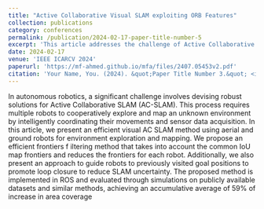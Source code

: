 ```yaml
---
title: "Active Collaborative Visual SLAM exploiting ORB Features"
collection: publications
category: conferences
permalink: /publication/2024-02-17-paper-title-number-5
excerpt: 'This article addresses the challenge of Active Collaborative SLAM (AC-SLAM) in autonomous robotics, where multiple robots cooperatively explore and map unknown environments. It introduces an efficient visual AC-SLAM method using aerial and ground robots. The approach features a novel frontier filtering technique based on IoU map frontiers to optimize exploration and a strategy for guiding robots to revisited goal positions, enhancing loop closure and reducing SLAM uncertainty. Implemented in ROS, the method is validated through simulations on public datasets, achieving an average 59% improvement in area coverage compared to similar approaches.'
date: 2024-02-17
venue: 'IEEE ICARCV 2024'
paperurl: 'https://mf-ahmed.github.io/mfa/files/2407.05453v2.pdf'
citation: 'Your Name, You. (2024). &quot;Paper Title Number 3.&quot; <i>GitHub Journal of Bugs</i>. 1(3).'
---
```


In autonomous robotics, a significant challenge
 involves devising robust solutions for Active Collaborative
 SLAM (AC-SLAM). This process requires multiple robots to
 cooperatively explore and map an unknown environment by
 intelligently coordinating their movements and sensor data
 acquisition. In this article, we present an efficient visual AC
SLAM method using aerial and ground robots for environment
 exploration and mapping. We propose an efficient frontiers
 f
 iltering method that takes into account the common IoU map
 frontiers and reduces the frontiers for each robot. Additionally,
 we also present an approach to guide robots to previously
 visited goal positions to promote loop closure to reduce SLAM
 uncertainty. The proposed method is implemented in ROS and
 evaluated through simulations on publicly available datasets
 and similar methods, achieving an accumulative average of 59%
 of increase in area coverage
